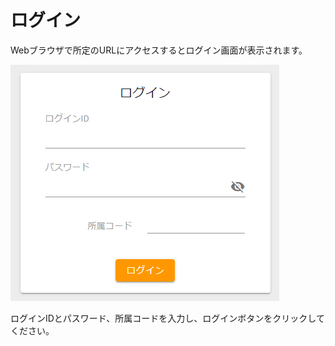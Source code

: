 # ログイン


Webブラウザで所定のURLにアクセスするとログイン画面が表示されます。

![](img/login.png)

ログインIDとパスワード、所属コードを入力し、ログインボタンをクリックしてください。
